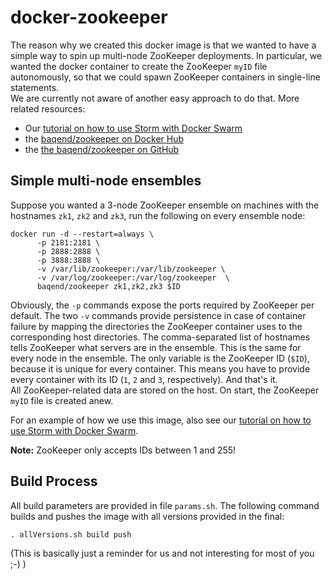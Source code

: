 # docker-zookeeper
The reason why we created this docker image is that we wanted to have a simple way to spin up multi-node ZooKeeper deployments. In particular, we wanted the docker container to create the ZooKeeper `myID` file autonomously, so that we could spawn ZooKeeper containers in single-line statements.  
We are currently not aware of another easy approach to do that. More related resources:

- Our [tutorial on how to use Storm with Docker Swarm](https://github.com/Baqend/tutorial-swarm-storm)
- the [baqend/zookeeper on Docker Hub](https://hub.docker.com/r/baqend/zookeeper/)
- the [the baqend/zookeeper on GitHub](https://github.com/Baqend/docker-zookeeper)

## Simple multi-node ensembles

Suppose you wanted a 3-node ZooKeeper ensemble on machines with the hostnames `zk1`, `zk2` and `zk3`, run the following on every ensemble node:

	docker run -d --restart=always \
	      -p 2181:2181 \
	      -p 2888:2888 \
	      -p 3888:3888 \
	      -v /var/lib/zookeeper:/var/lib/zookeeper \
	      -v /var/log/zookeeper:/var/log/zookeeper  \
	      baqend/zookeeper zk1,zk2,zk3 $ID
Obviously, the `-p` commands expose the ports required by ZooKeeper per default. The two `-v` commands provide persistence in case of container failure by mapping the directories the ZooKeeper container uses to the corresponding host directories. The comma-separated list of hostnames tells ZooKeeper what servers are in the ensemble. This is the same for every node in the ensemble. The only variable is the ZooKeeper ID (`$ID`), because it is unique for every container. This means you have to provide every container with its ID (`1`, `2` and `3`, respectively). And that's it.  
All ZooKeeper-related data are stored on the host. On start, the ZooKeeper `myID` file is created anew.

For an example of how we use this image, also see our [tutorial on how to use Storm with Docker Swarm](https://github.com/Baqend/tutorial-swarm-storm).

**Note:** ZooKeeper only accepts IDs between 1 and 255!

## Build Process

All build parameters are provided in file `params.sh`. The following command builds and pushes the image with all versions provided in the final: 

	. allVersions.sh build push 
(This is basically just a reminder for us and not interesting for most of you ;-) )